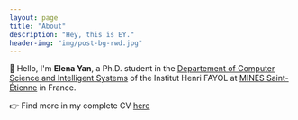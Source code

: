 ```yaml
---
layout: page
title: "About"
description: "Hey, this is EY."
header-img: "img/post-bg-rwd.jpg"
---
```


👋 Hello, I'm **Elena Yan**, a Ph.D. student in the [Departement of Computer Science and Intelligent Systems]("https://www.mines-stetienne.fr/recherche/centres-et-departements/departement-informatique-et-systemes-intelligents/") of the Institut Henri FAYOL at [MINES Saint-Étienne]("https://www.mines-stetienne.fr/en/) in France.


👉 Find more in my complete CV [here](../../../../assets/yan_elena_cv_full.pdf)